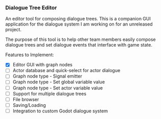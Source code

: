 ### Dialogue Tree Editor

An editor tool for composing dialogue trees. This is a companion GUI application for the dialogue system I am working on for an unreleased project.

The purpose of this tool is to help other team members easily compose dialogue trees and set dialogue events that interface with game state.

Features to Implement:
- [x] Editor GUI with graph nodes
- [ ] Actor database and quick-select for actor dialogue
- [ ] Graph node type - Signal emitter
- [ ] Graph node type - Set global variable value
- [ ] Graph node type - Set actor variable value
- [ ] Support for multiple dialogue trees
- [ ] File browser
- [ ] Saving/Loading
- [ ] Integration to custom Godot dialogue system